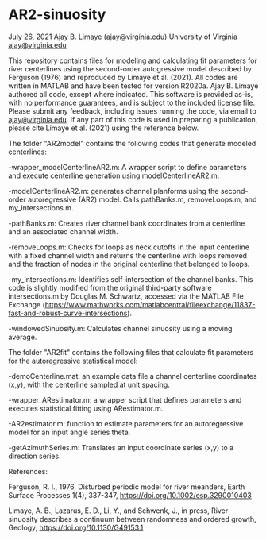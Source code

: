 # AR2-sinuosity
July 26, 2021
Ajay B. Limaye (ajay@virginia.edu)
University of Virginia
ajay@virginia.edu

This repository contains files for modeling and calculating fit parameters for river centerlines using the second-order autogressive model described by Ferguson (1976) and reproduced by Limaye et al. (2021). All codes are written in MATLAB and have been tested for version R2020a. Ajay B. Limaye authored all code, except where indicated. This software is provided as-is, with no performance guarantees, and is subject to the included license file. Please submit any feedback, including issues running the code, via email to ajay@virginia.edu. If any part of this code is used in preparing a publication, please cite Limaye et al. (2021) using the reference below.

The folder "AR2model" contains the following codes that generate modeled centerlines:

-wrapper_modelCenterlineAR2.m: A wrapper script to define parameters and execute centerline generation using modelCenterlineAR2.m.

-modelCenterlineAR2.m: generates channel planforms using the second-order autoregressive (AR2) model. Calls pathBanks.m, removeLoops.m, and my_intersections.m.

-pathBanks.m: Creates river channel bank coordinates from a centerline and an associated channel width. 

-removeLoops.m: Checks for loops as neck cutoffs in the input centerline with a fixed channel width and returns the centerline with loops removed  and the fraction of nodes in the original centerline that belonged to loops.

-my_intersections.m: Identifies self-intersection of the channel banks. This code is slightly modified from the original third-party software intersections.m by Douglas M. Schwartz, accessed via the MATLAB File Exchange (https://www.mathworks.com/matlabcentral/fileexchange/11837-fast-and-robust-curve-intersections). 

-windowedSinuosity.m: Calculates channel sinuosity using a moving average. 

The folder "AR2fit" contains the following files that calculate fit parameters for the autoregressive statistical model: 

-demoCenterline.mat: an example data file a channel centerline coordinates (x,y), with the centerline sampled at unit spacing.

-wrapper_ARestimator.m: a wrapper script that defines parameters and executes statistical fitting using ARestimator.m.

-AR2estimator.m: function to estimate parameters for an autoregressive model for an input angle series theta.

-getAzimuthSeries.m: Translates an input coordinate series (x,y) to a direction series.


References: 

Ferguson, R. I., 1976, Disturbed periodic model for river meanders, Earth Surface Processes 1(4), 337-347, https://doi.org/10.1002/esp.3290010403

Limaye, A. B., Lazarus, E. D., Li, Y., and Schwenk, J., in press, River sinuosity describes a continuum between randomness and ordered growth, Geology, https://doi.org/10.1130/G49153.1
